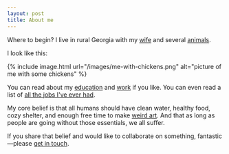 ```yaml
---
layout: post
title: About me
---
```


Where to begin? I live in rural Georgia with my [wife](https://www.othersideceramics.com/) and several [animals](/pets).

I look like this:

{% include image.html url="/images/me-with-chickens.png" alt="picture of me with some chickens" %}

You can read about my [education](/education) and [work](/work) if you like. You can even read a list of [all the jobs I've ever had](/all-jobs).

My core belief is that all humans should have clean water, healthy food, cozy shelter, and enough free time to make [weird art](/weird-art). And that as long as people are going without those essentials, we all suffer.

If you share that belief and would like to collaborate on something, fantastic—please [get in touch](/contact).
